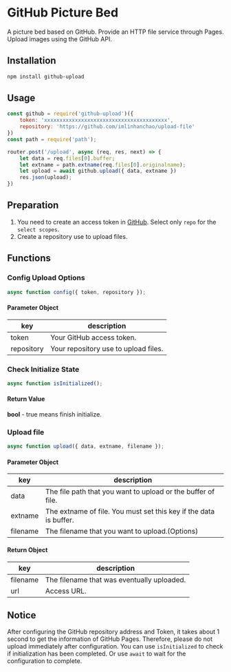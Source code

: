 # GitHub Picture Bed

A picture bed based on GitHub. Provide an HTTP file service through Pages. Upload images using the GitHub API.

## Installation

```bash
npm install github-upload
```

## Usage 

```javascript
const github = require('github-upload')({
    token: 'xxxxxxxxxxxxxxxxxxxxxxxxxxxxxxxxxxxxxxxx',
    repository: 'https://github.com/imlinhanchao/upload-file'
})
const path = require('path');

router.post('/upload', async (req, res, next) => {
    let data = req.files[0].buffer;
    let extname = path.extname(req.files[0].originalname);
    let upload = await github.upload({ data, extname })
    res.json(upload);
})
```

## Preparation

1. You need to create an access token in [GitHub](https://github.com/settings/tokens). Select only `repo` for the `select scopes`.
2. Create a repository use to upload files.

## Functions

### Config Upload Options

```javascript
async function config({ token, repository });
```

#### Parameter Object 
|key|description|
|--|--|
|token|Your GitHub access token.|
|repository|Your repository use to upload files.|

### Check Initialize State

```javascript
async function isInitialized();
```

#### Return Value
**bool** - true means finish initialize.

### Upload file

```javascript
async function upload({ data, extname, filename });
```

#### Parameter Object 
|key|description|
|--|--|
|data|The file path that you want to upload or the buffer of file.|
|extname|The extname of file. You must set this key if the data is buffer.|
|filename|The filename that you want to upload.(Options)|

#### Return Object 
|key|description|
|--|--|
|filename|The filename that was eventually uploaded.|
|url|Access URL.|

## Notice

After configuring the GitHub repository address and Token, it takes about 1 second to get the information of GitHub Pages. Therefore, please do not upload immediately after configuration. You can use `isInitialized` to check if initialization has been completed. Or use `await` to wait for the configuration to complete.
